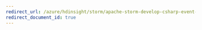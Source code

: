 ```yaml
---
redirect_url: /azure/hdinsight/storm/apache-storm-develop-csharp-event-hub-topology
redirect_document_id: true
---
```

